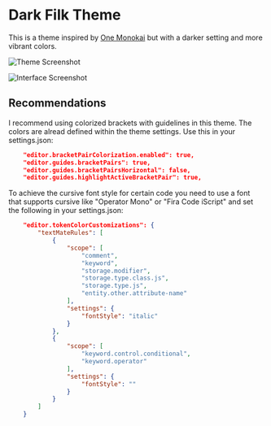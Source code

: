 # Dark Filk Theme 

This is a theme inspired by [One Monokai](https://github.com/azemoh/vscode-one-monokai) but with a darker setting and more vibrant colors.

![Theme Screenshot](https://github.com/tilker/dark-filk-theme/blob/master/screenshots.png?raw=true)

![Interface Screenshot](https://github.com/tilker/dark-filk-theme/blob/master/interface.png?raw=true)

## Recommendations

I recommend using colorized brackets with guidelines in this theme. The colors are alread defined within the theme settings. Use this in your settings.json:

```json
    "editor.bracketPairColorization.enabled": true,
    "editor.guides.bracketPairs": true,
    "editor.guides.bracketPairsHorizontal": false,
    "editor.guides.highlightActiveBracketPair": true,
```
To achieve the cursive font style for certain code you need to use a font that supports cursive like "Operator Mono" or "Fira Code iScript" and set the following in your settings.json:

```json
    "editor.tokenColorCustomizations": {
        "textMateRules": [
            {
                "scope": [
                    "comment",
                    "keyword",
                    "storage.modifier",
                    "storage.type.class.js",
                    "storage.type.js",
                    "entity.other.attribute-name"
                ],
                "settings": {
                    "fontStyle": "italic"
                }
            },
            {
                "scope": [
                    "keyword.control.conditional",
                    "keyword.operator"
                ],
                "settings": {
                    "fontStyle": ""
                }
            }
        ]
    }
```